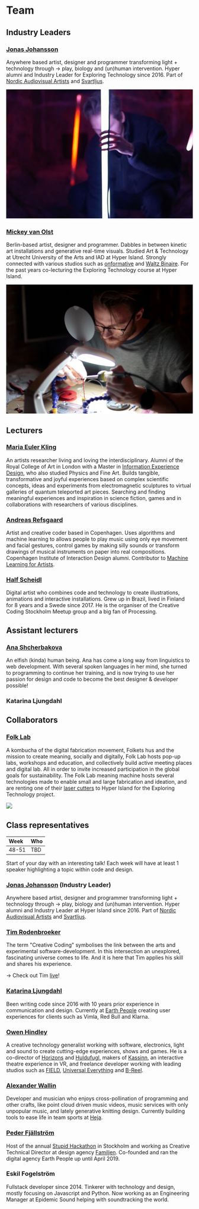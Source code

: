 # Team

## Industry Leaders

### [Jonas Johansson](https://jonasjohansson.se/)

Anywhere based artist, designer and programmer transforming light + technology through → play, biology and \(un\)human intervention. Hyper alumni and Industry Leader for Exploring Technology since 2016.  Part of [Nordic Audiovisual Artists](https://nava.community/) and [Svartljus](https://svartljus.se/).

![](../.gitbook/assets/jonas-trim.jpg)

### [Mickey van Olst](https://mickeyvanolst.com/)

Berlin-based artist, designer and programmer.  Dabbles in between kinetic art installations and generative real-time visuals. Studied Art & Technology at Utrecht University of the Arts and IAD at Hyper Island. Strongly connected with various studios such as [onformative](http://onformative.com) and [Waltz Binaire](http://waltzbinaire.com).  For the past years co-lecturing the Exploring Technology course at Hyper Island.

![](../.gitbook/assets/mickey-trim.jpg)

## Lecturers

### [Maria Euler Kling](http://mariaeuler.com/)

An artists researcher living and loving the interdisciplinary. Alumni of the Royal College of Art in London with a Master in [Information Experience Design](https://www.rca.ac.uk/schools/school-of-communication/ied/), who also studied Physics and Fine Art. Builds tangible, transformative and joyful experiences based on complex scientific concepts, ideas and experiments from electromagnetic sculptures to virtual galleries of quantum teleported art pieces. Searching and finding meaningful experiences and inspiration in science fiction, games and in collaborations with researchers of various disciplines.

### [Andreas Refsgaard](https://andreasrefsgaard.dk/)

Artist and creative coder based in Copenhagen. Uses algorithms and machine learning to allows people to play music using only eye movement and facial gestures, control games by making silly sounds or transform drawings of musical instruments on paper into real compositions. Copenhagen Institute of Interaction Design alumni. Contributor to [Machine Learning for Artists](https://ml4a.github.io/).

### [Half Scheidl](https://hscheidl.com/)

Digital artist who combines code and technology to create illustrations, animations and interactive installations. Grew up in Brazil, lived in Finland for 8 years and a Swede since 2017. He is the organiser of the Creative Coding Stockholm Meetup group and a big fan of Processing.

## Assistant lecturers

### [Ana Shcherbakova](https://linkedin.com/in/ana-shcherbakova)

An elfish \(kinda\) human being. Ana has come a long way from linguistics to web development. With several spoken languages in her mind, she turned to programming to continue her training, and is now trying to use her passion for design and code to become the best designer & developer possible!

### Katarina Ljungdahl

## Collaborators

### [Folk Lab](https://www.folklab.nu/)

A kombucha of the digital fabrication movement, Folkets hus and the mission to create meaning, socially and digitally, Folk Lab hosts pop-up labs, workshops and education, and collectively build active meeting places and digital lab.  All in order to invite increased participation in the global goals for sustainability. The Folk Lab meaning machine hosts several technologies made to enable small and large fabrication and ideation, and are renting one of their [laser cutters]() to Hyper Island for the Exploring Technology project.

![](https://lh5.googleusercontent.com/4fIARilmex0wwKe0svibKMA-cC2oPPoBH3yyHjyG7XcseoW0REXIxqDV5d054WXz5d2Rg4ftO-HZ7fY-gexw_oUxucs23P7KBHvWpHK1dOsm14IWMQ8v5wA4fhlBFl_GVbFOhrXH)

### 

## Class representatives

| Week | Who |
| :--- | :--- |
| 48-51 | TBD |





Start of your day with an interesting talk! Each week will have at least 1 speaker highlighting a topic within code and design.

### [Jonas Johansson](https://jonasjohansson.se/) \(Industry Leader\)

Anywhere based artist, designer and programmer transforming light + technology through → play, biology and \(un\)human intervention. Hyper alumni and Industry Leader at Hyper Island since 2016. Part of [Nordic Audiovisual Artists](https://nava.community/) and [Svartljus](https://svartljus.se/).

### [Tim Rodenbroeker](https://timrodenbroeker.de/)

The term "Creative Coding" symbolises the link between the arts and experimental software-development. In this intersection an unexplored, fascinating universe comes to life. And it is here that Tim applies his skill and shares his experience.

→ Check out Tim [live](https://www.youtube.com/watch?v=JW7oAbLVNJE)!

### [Katarina Ljungdahl](https://earthpeople.se/katarina)

Been writing code since 2016 with 10 years prior experience in communication and design. Currently at [Earth People](https://earthpeople.se/) creating user experiences for clients such as Vimla, Red Bull and Klarna.

### [Owen Hindley](http://www.owenhindley.co.uk/)

A creative technology generalist working with software, electronics, light and sound to create cutting-edge experiences, shows and games. He is a co-director of [Horizons](https://horizons-vr.com/) and [Huldufugl](http://huldufugl.is/), makers of [Kassinn](https://amaze-berlin.de/), an interactive theatre experience in VR, and freelance developer working with leading studios such as [FIELD](https://www.field.io/), [Universal Everything](https://universaleverything.com/latest) and [B-Reel](https://www.b-reel.com/).

### [Alexander Wallin](https://www.alexanderwallin.com/)

Developer and musician who enjoys cross-pollination of programming and other crafts, like point cloud driven music videos, music services with only unpopular music, and lately generative knitting design. Currently building tools to ease life in team sports at [Heja](https://heja.io/).

### [Peder Fjällström](https://pederfjallstrom.com/)

Host of the annual [Stupid Hackathon](https://www.stupidhackathon.se/) in Stockholm and working as Creative Technical Director at design agency [Familjen](https://www.familjen.se/). Co-founded and ran the digital agency Earth People up until April 2019.

### Eskil Fogelström

Fullstack developer since 2014. Tinkerer with technology and design, mostly focusing on Javascript and Python. Now working as an Engineering Manager at Epidemic Sound helping with soundtracking the world.

